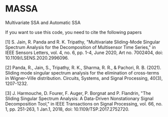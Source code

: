 # MASSA
Multivariate SSA and Automatic SSA

If you want to use this code, you need to cite the following papers

[1] S. Jain, R. Panda and R. K. Tripathy, "Multivariate Sliding-Mode Singular Spectrum Analysis for the Decomposition of Multisensor Time Series," in IEEE Sensors Letters, vol. 4, no. 6, pp. 1-4, June 2020, Art no. 7002404, doi: 10.1109/LSENS.2020.2996096.

[2] Panda, R., Jain, S., Tripathy, R. K., Sharma, R. R., & Pachori, R. B. (2021). Sliding mode singular spectrum analysis for the elimination of cross-terms in Wigner–Ville distribution. Circuits, Systems, and Signal Processing, 40(3), 1207-1232.

[3] J. Harmouche, D. Fourer, F. Auger, P. Borgnat and P. Flandrin, "The Sliding Singular Spectrum Analysis: A Data-Driven Nonstationary Signal Decomposition Tool," in IEEE Transactions on Signal Processing, vol. 66, no. 1, pp. 251-263, 1 Jan.1, 2018, doi: 10.1109/TSP.2017.2752720.
